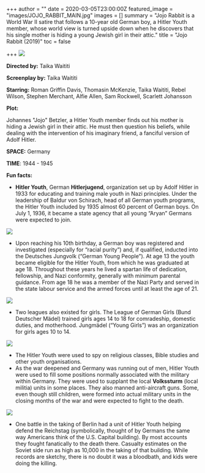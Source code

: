 +++
author = ""
date = 2020-03-05T23:00:00Z
featured_image = "images/JOJO_RABBIT_MAIN.jpg"
images = []
summary = "Jojo Rabbit is a World War II satire that follows a 10-year old German boy, a Hitler Youth member, whose world view is turned upside down when he discovers that his single mother is hiding a young Jewish girl in their attic."
title = "Jojo Rabbit (2019)"
toc = false

+++
**![](/images/JOJO_RABBIT_second.jpg)**

**Directed by:**         Taika Waititi

**Screenplay by:**     Taika Waititi

**Starring:**              Roman Griffin Davis, Thomasin McKenzie, Taika Waititi, Rebel Wilson, Stephen Merchant, Alfie Allen, Sam Rockwell, Scarlett Johansson

**Plot:**

Johannes "Jojo" Betzler, a Hitler Youth member finds out his mother  is hiding a Jewish girl  in their attic. He must then question his beliefs, while dealing with the intervention of his imaginary friend, a fanciful version of Adolf Hitler.

**SPACE:** Germany

**TIME**: 1944 - 1945

**Fun facts:**

* **Hitler Youth**, German **Hitlerjugend**, organization set up by Adolf Hitler in 1933 for educating and training male youth in Nazi principles. Under the leadership of Baldur von Schirach, head of all German youth programs, the Hitler Youth included by 1935 almost 60 percent of German boys. On July 1, 1936, it became a state agency that all young “Aryan” Germans were expected to join.

![](/images/Hitler-salute-2-2759aff.jpg)

* Upon reaching his 10th birthday, a German boy was registered and investigated (especially for “racial purity”) and, if qualified, inducted into the Deutsches Jungvolk (“German Young People”). At age 13 the youth became eligible for the Hitler Youth, from which he was graduated at age 18. Throughout these years he lived a spartan life of dedication, fellowship, and Nazi conformity, generally with minimum parental guidance. From age 18 he was a member of the Nazi Party and served in the state labour service and the armed forces until at least the age of 21.

![](/images/main-qimg-43eb602f0e384f71e6a4250f4b9047f5.webp)

* Two leagues also existed for girls. The League of German Girls (Bund Deutscher Mädel) trained girls ages 14 to 18 for comradeship, domestic duties, and motherhood. Jungmädel (“Young Girls”) was an organization for girls ages 10 to 14.

![](/images/BUND_detche_madel.jpg)

* The Hitler Youth were used to spy on religious classes, Bible studies and other youth organisations.
* As the war deepened and Germany was running out of men, Hitler Youth were used to fill some positions normally associated with the military within Germany. They were used to supplant the local **Volkssturm** (local militia) units in some places. They also manned anti-aircraft guns. Some, even though still children, were formed into actual military units in the closing months of the war and were expected to fight to the death.

![](/images/Nazi-child-1.jpg)

* One battle in the taking of Berlin had a unit of Hitler Youth helping defend the Reichstag (symbolically, thought of by Germans the same way Americans think of the U.S. Capital building). By most accounts they fought fanatically to the death there. Casualty estimates on the Soviet side run as high as 10,000 in the taking of that building. While records are sketchy, there is no doubt it was a bloodbath, and kids were doing the killing.